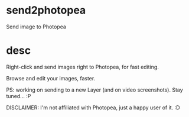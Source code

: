 # send2photopea
Send image to Photopea

# desc
Right-click and send images right to Photopea, for fast editing.

Browse and edit your images, faster.

PS: working on sending to a new Layer (and on video screenshots). Stay tuned... :P

DISCLAIMER: I'm not affiliated with Photopea, just a happy user of it. :D